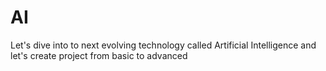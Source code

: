 # AI
Let's dive into to next evolving technology called Artificial Intelligence and let's create project from basic to advanced
